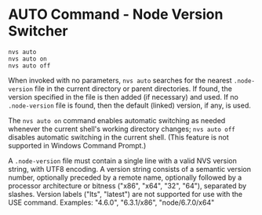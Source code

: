 # AUTO Command - Node Version Switcher
```
nvs auto
nvs auto on
nvs auto off
```
When invoked with no parameters, `nvs auto` searches for the nearest `.node-version` file in the current directory or parent directories. If found, the version specified in the file is then added (if necessary) and used. If no `.node-version` file is found, then the default (linked) version, if any, is used.

The `nvs auto on` command enables automatic switching as needed whenever the current shell's working directory changes; `nvs auto off` disables automatic switching in the current shell. (This feature is not supported in Windows Command Prompt.)

A `.node-version` file must contain a single line with a valid NVS version string, with UTF8 encoding. A version string consists of a semantic version number, optionally preceded by a remote name, optionally followed by a processor architecture or bitness ("x86", "x64", "32", "64"), separated by slashes. Version labels ("lts", "latest") are not supported for use with the USE command. Examples: "4.6.0", "6.3.1/x86", "node/6.7.0/x64"
